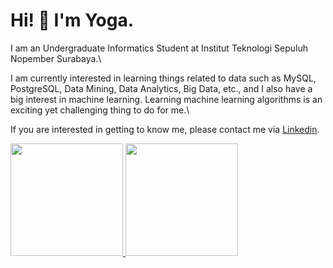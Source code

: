 # Hi! 👋 I'm Yoga.

I am an Undergraduate Informatics Student at Institut Teknologi Sepuluh Nopember Surabaya.\

I am currently interested in learning things related to data such as MySQL, PostgreSQL, Data Mining, Data Analytics, Big Data, etc., and I also have a big interest in machine learning. Learning machine learning algorithms is an exciting yet challenging thing to do for me.\

If you are interested in getting to know me, please contact me via [Linkedin](https://www.linkedin.com/in/gede-yoga-arisudana-81a52a1bb/).

<p align="left">
<a href="https://github.com/yogarsdna">
  <img height="180em" src="https://github-readme-stats-eight-theta.vercel.app/api?username=yogarsdna&show_icons=true&theme=algolia&include_all_commits=true&count_private=true"/>
  <img height="180em" src="https://github-readme-stats-eight-theta.vercel.app/api/top-langs/?username=yogarsdna&layout=compact&langs_count=8&theme=algolia"/>
</a>
</p>
